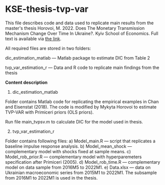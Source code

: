 # KSE-thesis-tvp-var

This file describes code and data used to replicate main results from the master's thesis
Horovoi, M. 2022. Does The Monetary Transmission Mechanism Change Over Time In Ukraine?. Kyiv School of Economics. Full text is available via [the link](https://kse.ua/wp-content/uploads/2022/11/Horovoi_thesis_final.pdf).

All required files are stored in two folders:

dic_estimation_matlab — Matlab package to estimate DIC from Table 2

tvp_var_estimation_r — Data and R code to replicate main findings from the thesis


**Content description**

1) dic_estimation_matlab

Folder contains Matlab code for replicating the empirical
examples in Chan and Eisenstat (2018). The code is modified by Mykyta Horovoi
to estimate TVP-VAR with Primiceri priors (OLS priors).

Run file main_tvpsv.m to calculate DIC for the model used in thesis.

2) tvp_var_estimation_r

Folder contains following files:
a) Model_main.R — script that replicates a baseline impulse response analysis.
b) Model_mean_shock — complementary model with shocks fixed at sample means.
c) Model_rob_prior.R — complementary model with hyperparemeters specification after Primiceri (2005).
d) Model_rob_time.R — complementary model on data sample from 2016M5 to 2022M1.
e) Data.xlsx — data on Ukrainian macroeconomic series from 2015M1 to 2022M1. The subsample
from 2016M1 to 2022M1 is used in the thesis.
